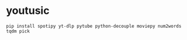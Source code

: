 # youtusic

```shell
pip install spotipy yt-dlp pytube python-decouple moviepy num2words tqdm pick
```
